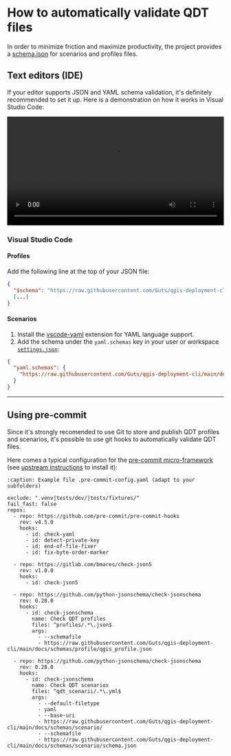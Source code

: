 # How to automatically validate QDT files

In order to minimize friction and maximize productivity, the project provides a [schema.json](https://json-schema.org/) for scenarios and profiles files.

## Text editors (IDE)

If your editor supports JSON and YAML schema validation, it's definitely recommended to set it up. Here is a demonstration on how it works in Visual Studio Code:

<!-- markdownlint-disable MD033 -->
<video preload="metadata" width="100%" controls>
  <source src="../_static/qdt_assisted_edition_vscode.webm" type="video/webm">
  Your browser does not support HTML 5 video tag.
</video>
<!-- markdownlint-enable MD033 -->

### Visual Studio Code

#### Profiles

Add the following line at the top of your JSON file:

```json
{
  "$schema": "https://raw.githubusercontent.com/Guts/qgis-deployment-cli/main/docs/schemas/profile/qgis_profile.json"
  [...]
}
```

#### Scenarios

1. Install the [vscode-yaml](https://marketplace.visualstudio.com/items?itemname=redhat.vscode-yaml) extension for YAML language support.
2. Add the schema under the `yaml.schemas` key in your user or workspace [`settings.json`](https://code.visualstudio.com/docs/getstarted/settings):

```json
{
  "yaml.schemas": {
    "https://raw.githubusercontent.com/Guts/qgis-deployment-cli/main/docs/schemas/scenario/schema.json": "*.qdt.yml"
  }
}
```

----

## Using pre-commit

Since it's strongly recomended to use Git to store and publish QDT profiles and scenarios, it's possible to use git hooks to automatically validate QDT files.

Here comes a typical configuration for the [pre-commit micro-framework](https://pre-commit.com/) (see [upstream instructions](https://pre-commit.com/#install) to install it):

```{code-block} yaml
:caption: Example file .pre-commit-config.yaml (adapt to your subfolders)

exclude: ".venv|tests/dev/|tests/fixtures/"
fail_fast: false
repos:
  - repo: https://github.com/pre-commit/pre-commit-hooks
    rev: v4.5.0
    hooks:
      - id: check-yaml
      - id: detect-private-key
      - id: end-of-file-fixer
      - id: fix-byte-order-marker

  - repo: https://gitlab.com/bmares/check-json5
    rev: v1.0.0
    hooks:
      - id: check-json5

  - repo: https://github.com/python-jsonschema/check-jsonschema
    rev: 0.28.0
    hooks:
      - id: check-jsonschema
        name: Check QDT profiles
        files: ^profiles/.*\.json$
        args:
          - --schemafile
          - https://raw.githubusercontent.com/Guts/qgis-deployment-cli/main/docs/schemas/profile/qgis_profile.json

  - repo: https://github.com/python-jsonschema/check-jsonschema
    rev: 0.28.0
    hooks:
      - id: check-jsonschema
        name: Check QDT scenarios
        files: ^qdt_scenarii/.*\.yml$
        args:
          - --default-filetype
          - yaml
          - --base-uri
          - https://raw.githubusercontent.com/Guts/qgis-deployment-cli/main/docs/schemas/scenario/
          - --schemafile
          - https://raw.githubusercontent.com/Guts/qgis-deployment-cli/main/docs/schemas/scenario/schema.json

```
